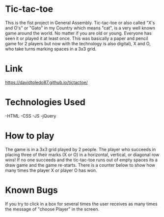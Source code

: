 Tic-tac-toe
=========================================================
This is the fist project in General Assembly.
Tic-tac-toe or also called "X's and O's" or "Gato" in my Country which means "cat", is a very well known game around the world. No matter if you are old or young. Everyone has seen it or played it at least once. This was basically a paper and pencil game for 2 players but now with the technology is also digital), X and O, who take turns marking spaces in a 3x3 grid.


Link
============================================================
https://davidtoledo87.github.io/tictactoe/


Technologies Used
=============================================================
-HTML
-CSS
-JS
-jQuery

How to play
==============================================================
The game is in a 3x3 grid played by 2 people.
The player who succeeds in placing three of their marks (X or O) in a horizontal, vertical, or diagonal row wins!
If no one succeeds and the tic-tac-toe runs out of empty spaces its a draw game and the game re-starts.
There is a counter below to show how many times the player X or player O has won.

Known Bugs
===============================================================
If you try to click in a box for several times the user receives as many times the message of "choose Player" in the screen. 
